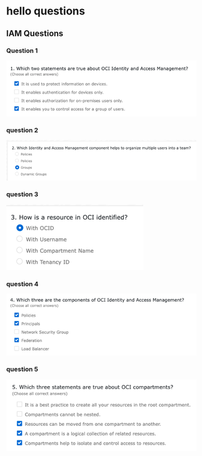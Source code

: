 # hello questions

## IAM Questions 

### Question 1 

<img src="q1.png">

### question 2 

<img src="q2.png">

### question 3

<img src="q3.png">

### question 4

<img src="q4.png">

### question 5

<img src="q5.png">
